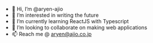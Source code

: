 - 👋 Hi, I’m @aryen-ajio
- 👀 I’m interested in writing the future
- 🌱 I’m currently learning ReactJS with Typescript
- 💞️ I’m looking to collaborate on making web applications
- 📫 Reach me @ aryen@ajio.co.jp

<!---
aryen-ajio/aryen-ajio is a ✨ special ✨ repository because its `README.md` (this file) appears on your GitHub profile.
You can click the Preview link to take a look at your changes.
--->
